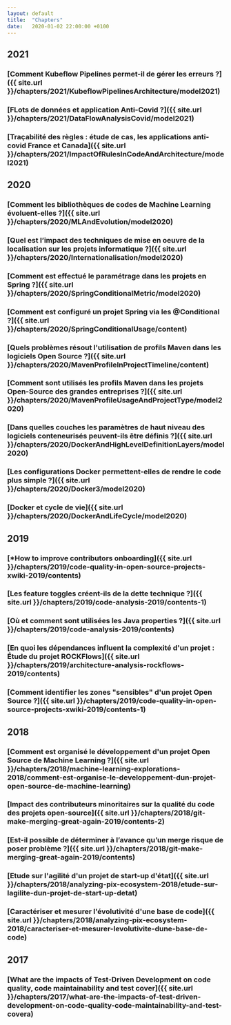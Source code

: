 ```yaml
---
layout: default
title:  "Chapters"
date:   2020-01-02 22:00:00 +0100
---
```

## 2021
### [Comment Kubeflow Pipelines permet-il de gérer les erreurs ?]({{ site.url }}/chapters/2021/KubeflowPipelinesArchitecture/model2021)
### [FLots de données et application Anti-Covid ?]({{ site.url }}/chapters/2021/DataFlowAnalysisCovid/model2021)
### [Traçabilité des règles : étude de cas, les applications anti-covid France et Canada]({{ site.url }}/chapters/2021/ImpactOfRulesInCodeAndArchitecture/model2021)

## 2020
### [Comment les bibliothèques de codes de Machine Learning évoluent-elles ?]({{ site.url }}/chapters/2020/MLAndEvolution/model2020)
### [Quel est l’impact des techniques de mise en oeuvre de la localisation sur les projets informatique ?]({{ site.url }}/chapters/2020/Internationalisation/model2020)
### [Comment est effectué le paramétrage dans les projets en Spring ?]({{ site.url }}/chapters/2020/SpringConditionalMetric/model2020)
### [Comment est configuré un projet Spring via les @Conditional ?]({{ site.url }}/chapters/2020/SpringConditionalUsage/content)
### [Quels problèmes résout l'utilisation de profils Maven dans les logiciels Open Source ?]({{ site.url }}/chapters/2020/MavenProfileInProjectTimeline/content)
### [Comment sont utilisés les profils Maven dans les projets Open-Source des grandes entreprises ?]({{ site.url }}/chapters/2020/MavenProfileUsageAndProjectType/model2020)
### [Dans quelles couches les paramètres de haut niveau des logiciels conteneurisés peuvent-ils être définis ?]({{ site.url }}/chapters/2020/DockerAndHighLevelDefinitionLayers/model2020)
### [Les configurations Docker permettent-elles de rendre le code plus simple ?]({{ site.url }}/chapters/2020/Docker3/model2020)
### [Docker et cycle de vie]({{ site.url }}/chapters/2020/DockerAndLifeCycle/model2020)


## 2019
### [*How to improve contributors onboarding]({{ site.url }}/chapters/2019/code-quality-in-open-source-projects-xwiki-2019/contents)
### [Les feature toggles créent-ils de la dette technique ?]({{ site.url }}/chapters/2019/code-analysis-2019/contents-1)
### [Où et comment sont utilisées les Java properties ?]({{ site.url }}/chapters/2019/code-analysis-2019/contents)
### [En quoi les dépendances influent la complexité d'un projet : Étude du projet ROCKFlows]({{ site.url }}/chapters/2019/architecture-analysis-rockflows-2019/contents)
###  [Comment identifier les zones "sensibles" d'un projet Open Source ?]({{ site.url }}/chapters/2019/code-quality-in-open-source-projects-xwiki-2019/contents-1)

## 2018
###  [Comment est organisé le développement d'un projet Open Source de Machine Learning ?]({{ site.url }}/chapters/2018/machine-learning-explorations-2018/comment-est-organise-le-developpement-dun-projet-open-source-de-machine-learning)
###  [Impact des contributeurs minoritaires sur la qualité du code des projets open-source]({{ site.url }}/chapters/2018/git-make-merging-great-again-2019/contents-2)
###  [Est-il possible de déterminer à l’avance qu’un merge risque de poser problème ?]({{ site.url }}/chapters/2018/git-make-merging-great-again-2019/contents)
###  [Etude sur l'agilité d'un projet de start-up d'état]({{ site.url }}/chapters/2018/analyzing-pix-ecosystem-2018/etude-sur-lagilite-dun-projet-de-start-up-detat)
###  [Caractériser et mesurer l'évolutivité d'une base de code]({{ site.url }}/chapters/2018/analyzing-pix-ecosystem-2018/caracteriser-et-mesurer-levolutivite-dune-base-de-code)

## 2017
###  [What are the impacts of Test-Driven Development on code quality, code maintainability and test cover]({{ site.url }}/chapters/2017/what-are-the-impacts-of-test-driven-development-on-code-quality-code-maintainability-and-test-covera)

